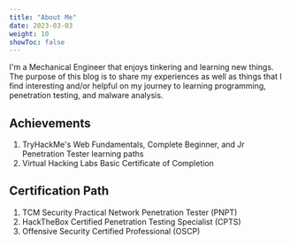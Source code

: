 ```yaml
---
title: "About Me"
date: 2023-03-03
weight: 10
showToc: false
---
```


I'm a Mechanical Engineer that enjoys tinkering and learning new things.  The purpose of this blog is to share my experiences as well as things that I find interesting and/or helpful on my journey to learning programming, penetration testing, and malware analysis.    

## Achievements
1. TryHackMe's Web Fundamentals, Complete Beginner, and Jr Penetration Tester learning paths
2. Virtual Hacking Labs Basic Certificate of Completion

## Certification Path
1. TCM Security Practical Network Penetration Tester (PNPT)
2. HackTheBox Certified Penetration Testing Specialist (CPTS)
3. Offensive Security Certified Professional (OSCP)
